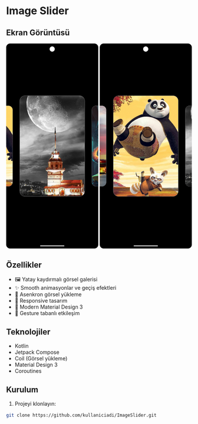 # Image Slider

## Ekran Görüntüsü

<p align="center">
  <img src="screenshots/screenshot_1.png" width="250" alt="Image Slider Screenshot 1">
  <img src="screenshots/screenshot_2.png" width="250" alt="Image Slider Screenshot ">
</p>

## Özellikler

- 🖼️ Yatay kaydırmalı görsel galerisi
- ✨ Smooth animasyonlar ve geçiş efektleri
- 🔄 Asenkron görsel yükleme
- 📱 Responsive tasarım
- 🎨 Modern Material Design 3
- 🎯 Gesture tabanlı etkileşim

## Teknolojiler

- Kotlin
- Jetpack Compose
- Coil (Görsel yükleme)
- Material Design 3
- Coroutines

## Kurulum

1. Projeyi klonlayın:
```bash
git clone https://github.com/kullaniciadi/ImageSlider.git
```
